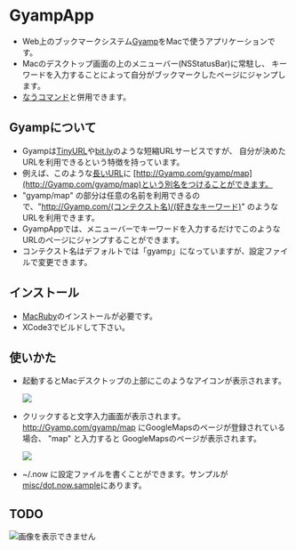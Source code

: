 # GyampApp

 * Web上のブックマークシステム[Gyamp](http://Gyamp.com/)をMacで使うアプリケーションです。
 * Macのデスクトップ画面の上のメニューバー(NSStatusBar)に常駐し、
   キーワードを入力することによって自分がブックマークしたページにジャンプします。
 * [なうコマンド](https://github.com/masui/GyampApp/blob/master/misc/now)と併用できます。

## Gyampについて

 * Gyampは[TinyURL](http://tinyurl.com/)や[bit.ly](http://bit.ly/)のような短縮URLサービスですが、
   自分が決めたURLを利用できるという特徴を持っています。
 * 例えば、このような[長いURL](http://maps.google.co.jp/?ie=UTF8&hq=&hnear=%E6%9D%B1%E4%BA%AC%E9%83%BD%E6%B8%8B%E8%B0%B7%E5%8C%BA%E6%B8%8B%E8%B0%B7%EF%BC%91%E4%B8%81%E7%9B%AE%EF%BC%91%EF%BC%93%E2%88%92%EF%BC%97&ll=35.659897,139.703578&spn=0.008944,0.014205&z=16&brcurrent=3,0x60188b5866d5affb:0xfea3e6b96012bdb0,1,0x60188b5866860611:0x4c9287e50043b1c)に
   [http://Gyamp.com/gyamp/map](http://Gyamp.com/gyamp/map)という別名をつけることができます。
 * "gyamp/map" の部分は任意の名前を利用できるので、"http://Gyamp.com/(コンテクスト名)/(好きなキーワード)"
   のようなURLを利用できます。
 * GyampAppでは、メニューバーでキーワードを入力するだけでこのようなURLのページにジャンプすることができます。
 * コンテクスト名はデフォルトでは「gyamp」になっていますが、設定ファイルで変更できます。

## インストール

 * [MacRuby](http://www.macruby.org/)のインストールが必要です。
 * XCode3でビルドして下さい。

## 使いかた

 * 起動するとMacデスクトップの上部にこのようなアイコンが表示されます。

    ![](http://gyazo.com/d1da03f23e386d4fd939ec5f09620e4f.png)
					     
 * クリックすると文字入力画面が表示されます。
   http://Gyamp.com/gyamp/map にGoogleMapsのページが登録されている場合、
   "map" と入力すると GoogleMapsのページが表示されます。

    ![](http://gyazo.com/09620e325817d666cd110172cee75f19.png)

 * ~/.now に設定ファイルを書くことができます。サンプルが
   [misc/dot.now.sample](https://github.com/masui/GyampApp/blob/master/misc/dot.now.sample)にあります。

## TODO

![画像を表示できません](http://gyazo.com/cca2932879b6542099b872e2935fcda1.png "メニュー画像")